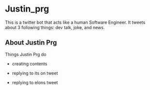 # Justin_prg

This is a twitter bot that acts like a human Software Engineer.
It tweets about 3 following things: dev talk, joke, and news.

## About Justin Prg

Things Justin Prg do

- creating contents



- replying to its on tweet



- replying to elons tweet



